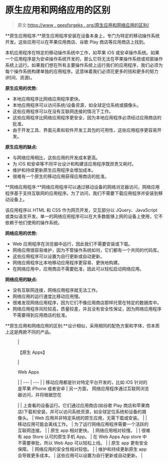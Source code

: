 # 原生应用和网络应用的区别

> 原文:[https://www . geesforgeks . org/原生应用和网络应用的区别/](https://www.geeksforgeeks.org/difference-between-native-apps-and-web-apps/)

**原生应用程序:**原生应用程序安装在设备本身上，专门为特定的移动操作系统开发。这些应用可以在苹果应用商店、谷歌 Play 商店等应用商店上找到。

本机应用程序在特定的移动操作系统中工作，如苹果 iOS 或安卓操作系统。如果一个应用程序是为安卓操作系统开发的，那么它将无法在苹果操作系统或视窗操作系统上运行。如果我们想在所有主要操作系统上运行我们的应用程序，我们必须为每个操作系统构建单独的应用程序。这意味着我们必须花更多的钱和更多的努力(时间、资源)。

**原生应用的优势:**

*   本地应用程序比网络应用程序更快。
*   本地应用程序可以访问系统/设备资源，如全球定位系统或摄像头。
*   这些应用程序可以在没有互联网连接的情况下工作。
*   这些应用程序比网络应用程序更安全，因为本地应用程序必须经过应用商店的批准。
*   由于开发工具、界面元素和软件开发工具包的可用性，这些应用程序更容易开发。

**原生应用的缺点:**

*   与网络应用相比，这些应用的开发成本更高。
*   为 iOS 和安卓等不同平台设计和构建该应用程序既昂贵又耗时。
*   维护和持续更新原生应用程序会增加成本。
*   很难有一个原生的移动应用获得应用商店的批准。

**网络应用程序:**网络应用程序可以通过移动设备的网络浏览器访问，网络应用程序基于支持互联网的应用程序。为了访问，我们不需要下载应用程序并安装到移动设备上。

该应用程序以 HTML 和 CSS 作为网页开发，交互部分以 JQuery、JavaScript 或类似语言开发。单一的网络应用程序可以在大多数能够上网的设备上使用，它不依赖于他们使用的操作系统。

**网络应用的优势:**

*   Web 应用程序在浏览器中运行，因此我们不需要安装或下载。
*   网络应用很容易维护，因为不管操作系统如何，它们都有一个共同的代码库。
*   这些应用程序可以设置为自行更新或自动更新。
*   网络应用程序比本地移动应用程序更容易、更快地构建。
*   在网络应用中，应用商店不需要批准，因此可以轻松启动网络应用。

**网络应用的缺点:**

*   没有互联网连接，网络应用程序就无法工作。
*   网络应用的运行速度比移动应用慢。
*   很难发现网络应用程序，因为它们不像应用商店那样托管在特定的数据库中。
*   网络应用程序风险较高，质量较差，并且没有安全性保证，因为网络应用程序不需要得到应用商店的批准。

**原生应用和网络应用的区别:**设计相似，采用相同的配色方案和字体，但本质上这是两款不同的产品。

<figure class="table">

| 

【原生 Apps】

 | 

Web Apps

 |
| --- | --- |
| 移动应用都是针对特定平台开发的，比如 iOS 针对的是苹果 iPhone 或者安卓 | 另一方面， 网络应用程序通过互联网浏览器访问，并将根据您在

 |
| 上查看的设备运行。它们通过应用商店(如谷歌 Play 商店和苹果商店)下载和安装，并可以访问系统资源，如全球定位系统和设备的摄像头。 | Web 应用并非特定系统的原生应用，无需下载或安装。 |
| 移动应用可能会离线工作。 | 为了运行网络应用程序需要一个活跃的互联网连接。 |
| 原生 app 相对更快。 | 网络应用相对较慢。 |
| 很难有 app Store 认可的原生手机 App。 | 在 Web Apps App store 中不需要审批，所以 Web App 可以轻松上线。 |
| 原生 app 更有安全保障。 | 网络应用的安全性相对较低。 |
| 维护和持续更新原生 app 会导致更多成本。 | 这些应用可以设置为自行更新或自动更新。 |

</figure>